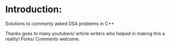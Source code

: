 # Introduction:
Solutions to commonly asked DSA problems in C++

Thanks goes to many youtubers/ article writers who helped in making this a reality! Forks/ Comments welcome.

